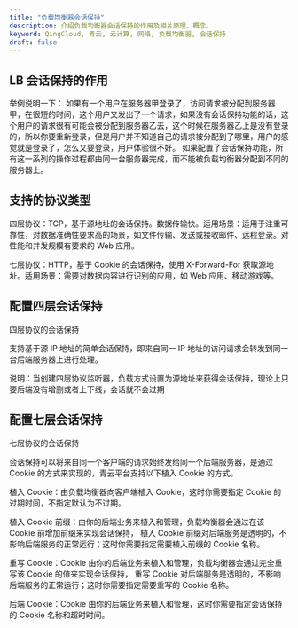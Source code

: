 ```yaml
---
title: "负载均衡器会话保持"
description: 介绍负载均衡器会话保持的作用及相关原理、概念。
keyword: QingCloud, 青云, 云计算, 网络, 负载均衡器, 会话保持
draft: false
---
```


## LB 会话保持的作用

举例说明一下： 如果有一个用户在服务器甲登录了，访问请求被分配到服务器甲，在很短的时间，这个用户又发出了一个请求，如果没有会话保持功能的话，这个用户的请求很有可能会被分配到服务器乙去，这个时候在服务器乙上是没有登录的，所以你要重新登录，但是用户并不知道自己的请求被分配到了哪里，用户的感觉就是登录了，怎么又要登录，用户体验很不好。 如果配置了会话保持功能，所有这一系列的操作过程都由同一台服务器完成，而不能被负载均衡器分配到不同的服务器上。

## 支持的协议类型

四层协议：TCP，基于源地址的会话保持。数据传输快。适用场景：适用于注重可靠性，对数据准确性要求高的场景，如文件传输、发送或接收邮件、远程登录。对性能和并发规模有要求的 Web 应用。

七层协议：HTTP，基于 Cookie 的会话保持，使用 X-Forward-For 获取源地址。适用场景：需要对数据内容进行识别的应用，如 Web 应用、移动游戏等。

## 配置四层会话保持

四层协议的会话保持

支持基于源 IP 地址的简单会话保持，即来自同一 IP 地址的访问请求会转发到同一台后端服务器上进行处理。

说明：当创建四层协议监听器，负载方式设置为源地址来获得会话保持，理论上只要后端没有增删或者上下线，会话就不会过期 

## 配置七层会话保持

七层协议的会话保持

会话保持可以将来自同一个客户端的请求始终发给同一个后端服务器，是通过 Cookie 的方式来实现的，青云平台支持以下植入 Cookie 的方式。

植入 Cookie：由负载均衡器向客户端植入 Cookie，这时你需要指定 Cookie 的过期时间，不指定默认为不过期。

植入 Cookie 前缀：由你的后端业务来植入和管理，负载均衡器会通过在该 Cookie 前增加前缀来实现会话保持， 植入 Cookie 前缀对后端服务是透明的，不影响后端服务的正常运行；这时你需要指定需要植入前缀的 Cookie 名称。

重写 Cookie：Cookie 由你的后端业务来植入和管理，负载均衡器会通过完全重写该 Cookie 的值来实现会话保持， 重写 Cookie 对后端服务是透明的，不影响后端服务的正常运行；这时你需要指定需要重写的 Cookie 名称。

后端 Cookie：Cookie 由你的后端业务来植入和管理，这时你需要指定会话保持的 Cookie 名称和超时时间。